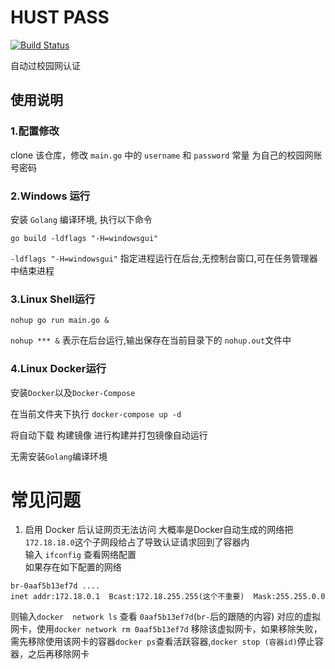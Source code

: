 # HUST PASS
[![Build Status](https://drone.kafi.work/api/badges/xeu/hust_pass/status.svg)](https://drone.kafi.work/xeu/hust_pass)

自动过校园网认证
## 使用说明
### 1.配置修改
clone 该仓库，修改 `main.go` 中的 `username` 和 `password` 常量
为自己的校园网账号密码
### 2.Windows 运行
安装 `Golang` 编译环境, 执行以下命令

```go build -ldflags "-H=windowsgui"```

`-ldflags "-H=windowsgui"` 
指定进程运行在后台,无控制台窗口,可在任务管理器中结束进程

### 3.Linux Shell运行
```nohup go run main.go &```

```nohup *** &``` 表示在后台运行,输出保存在当前目录下的
`nohup.out`文件中

### 4.Linux Docker运行
安装`Docker`以及`Docker-Compose`

在当前文件夹下执行
```docker-compose up -d```

将自动下载 构建镜像 进行构建并打包镜像自动运行

无需安装`Golang`编译环境


# 常见问题
1. 启用 Docker 后认证网页无法访问
大概率是Docker自动生成的网络把`172.18.18.0`这个子网段给占了导致认证请求回到了容器内  
输入 `ifconfig` 查看网络配置  
如果存在如下配置的网络
```
br-0aaf5b13ef7d ....
inet addr:172.18.0.1  Bcast:172.18.255.255(这个不重要)  Mask:255.255.0.0
```
则输入`docker  network ls` 查看 `0aaf5b13ef7d`(`br-`后的跟随的内容) 对应的虚拟网卡，使用`docker network rm 0aaf5b13ef7d` 移除该虚拟网卡，如果移除失败，需先移除使用该网卡的容器`docker ps`查看活跃容器,`docker stop (容器id)`停止容器，之后再移除网卡

